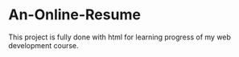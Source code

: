 # An-Online-Resume
This project is fully done with html for learning progress of my web development course.
